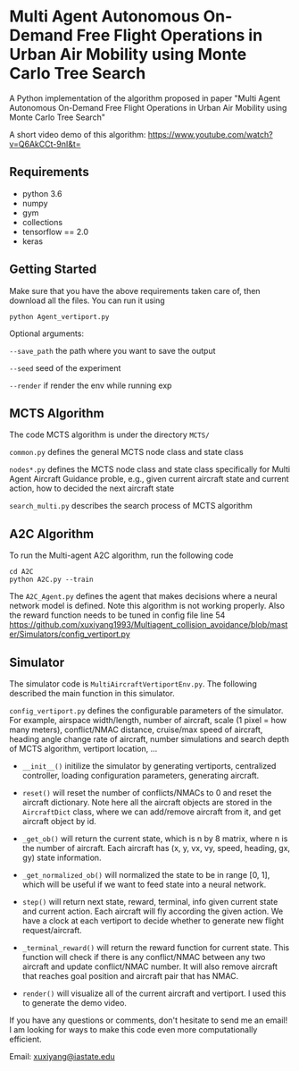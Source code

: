 # Multi Agent Autonomous On-Demand Free Flight Operations in Urban Air Mobility using Monte Carlo Tree Search

A Python implementation of the algorithm proposed in paper "Multi Agent Autonomous On-Demand Free Flight Operations in Urban Air Mobility using Monte Carlo Tree Search"

A short video demo of this algorithm: https://www.youtube.com/watch?v=Q6AkCCt-9nI&t=

## Requirements

* python 3.6
* numpy
* gym
* collections
* tensorflow == 2.0
* keras


## Getting Started

Make sure that you have the above requirements taken care of, then download all the files. You can run it using

```
python Agent_vertiport.py
```

Optional arguments:

`--save_path` the path where you want to save the output

`--seed` seed of the experiment

`--render` if render the env while running exp


## MCTS Algorithm
The code MCTS algorithm is under the directory `MCTS/`

`common.py` defines the general MCTS node class and state class

`nodes*.py` defines the MCTS node class and state class specifically for Multi Agent Aircraft Guidance proble, e.g., given current aircraft state and current action, how to decided the next aircraft state

`search_multi.py` describes the search process of MCTS algorithm

## A2C Algorithm
To run the Multi-agent A2C algorithm, run the following code

```
cd A2C
python A2C.py --train
```

The `A2C_Agent.py` defines the agent that makes decisions where a neural network model is defined. Note this algorithm is not working properly. Also the reward function needs to be tuned in config file line 54 https://github.com/xuxiyang1993/Multiagent_collision_avoidance/blob/master/Simulators/config_vertiport.py

## Simulator
The simulator code is `MultiAircraftVertiportEnv.py`. The following described the main function in this simulator.

`config_vertiport.py` defines the configurable parameters of the simulator. For example, airspace width/length, number of aircraft, scale (1 pixel = how many meters), conflict/NMAC distance, cruise/max speed of aircraft, heading angle change rate of aircraft, number simulations and search depth of MCTS algorithm, vertiport location, ...

* `__init__()` initilize the simulator by generating vertiports, centralized controller, loading configuration parameters, generating aircraft.

* `reset()` will reset the number of conflicts/NMACs to 0 and reset the aircraft dictionary. Note here all the aircraft objects are stored in the `AircraftDict` class, where we can add/remove aircraft from it, and get aircraft object by id.

* `_get_ob()` will return the current state, which is n by 8 matrix, where n is the number of aircraft. Each aircraft has (x, y, vx, vy, speed, heading, gx, gy) state information.

* `_get_normalized_ob()` will normalized the state to be in range [0, 1], which will be useful if we want to feed state into a neural network.

* `step()` will return next state, reward, terminal, info given current state and current action. Each aircraft will fly according the given action. We have a clock at each vertiport to decide whether to generate new flight request/aircraft.

* `_terminal_reward()` will return the reward function for current state. This function will check if there is any conflict/NMAC between any two aircraft and update conflict/NMAC number. It will also remove aircraft that reaches goal position and aircraft pair that has NMAC.

* `render()` will visualize all of the current aircraft and vertiport. I used this to generate the demo video.


If you have any questions or comments, don't hesitate to send me an email! I am looking for ways to make this code even more computationally efficient.

Email: xuxiyang@iastate.edu
